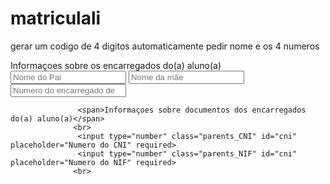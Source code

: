 # matriculali #

gerar um codigo de 4 digitos automaticamente
pedir nome e os 4 numeros

<span>Informaçoes sobre os encarregados do(a) aluno(a)</span>
                <br>
                <input type="text" class="student_father_name" id="student-father" placeholder="Nome do Pai" required>
                 <input type="text" class="student_mother_name" id="student-mother" placeholder="Nome da mãe" required>
                 <input type="number" class="parents_number" id="parents_number" placeholder="Numero do encarregado de educação" required>




                   <span>Informaçoes sobre documentos dos encarregados do(a) aluno(a)</span>
                  <br>
                   <input type="number" class="parents_CNI" id="cni" placeholder="Numero do CNI" required>
                   <input type="number" class="parents_NIF" id="cni" placeholder="Numero do NIF" required>
                  <br>